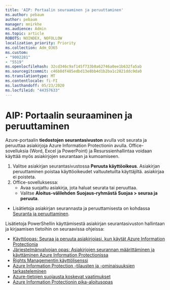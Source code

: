 ```yaml
---
title: 'AIP: Portaalin seuraaminen ja peruuttaminen'
ms.author: pebaum
author: pebaum
manager: mnirkhe
ms.audience: Admin
ms.topic: article
ROBOTS: NOINDEX, NOFOLLOW
localization_priority: Priority
ms.collection: Adm_O365
ms.custom:
- "9002281"
- "5519"
ms.openlocfilehash: 32cd346c9af145f733b0a62746a0ee1b632fa5ab
ms.sourcegitcommit: c46b8df485edbd13e8bb4d1b2ba1c2821ddc9da0
ms.translationtype: MT
ms.contentlocale: fi-FI
ms.lasthandoff: 05/23/2020
ms.locfileid: "44357633"
---
```

# <a name="aip-track-and-revoke-portal"></a>AIP: Portaalin seuraaminen ja peruuttaminen

Azure-portaalin **tiedostojen seurantasivuston** avulla voit seurata ja peruuttaa asiakirjoja Azure Information Protectionin avulla. Office-sovelluksia (Word, Excel ja PowerPoint) ja Resurssienhallintaa voidaan käyttää myös asiakirjojen seurantaan ja kumoamiseen.

1. Valitse asiakirjan seurantasivustossa **Peruuta käyttöoikeus**. Asiakirjan peruuttaminen poistaa käyttöoikeudet valtuutetuilta käyttäjiltä. asiakirjaa ei poisteta.
2. Office-sovelluksessa:
    - Avaa suojattu asiakirja, jota haluat seurata tai peruuttaa.
    - Valitse **Aloitus-välilehden** **Suojaus-ryhmästä** **Suojaa > seuraa ja peruuta**.

- Lisätietoja asiakirjan seurannasta ja peruuttamisesta on kohdassa [Seuranta ja peruuttaminen](https://docs.microsoft.com/azure/information-protection/rms-client/client-track-revoke).

Lisätietoja PowerShellin käyttämisestä asiakirjan seurantasivuston hallintaan ja kirjaamisen tietoihin on seuraavissa ohjeissa:
- [Käyttöopas: Seuraa ja peruuta asiakirjojasi, kun käytät Azure Information Protectionia](https://docs.microsoft.com/azure/information-protection/rms-client/client-track-revoke)
- [Järjestelmänvalvojan opas: Asiakirjojen seurannan määrittäminen ja käyttäminen Azure Information Protectionissa](https://docs.microsoft.com/azure/information-protection/rms-client/client-admin-guide-document-tracking)
- [Rights Managementin käyttölisenssi](https://docs.microsoft.com/azure/information-protection/configure-usage-rights#rights-management-use-license)
- [Azure Information Protection -tilausten ja -ominaisuuksien tarkasteleminen](https://azure.microsoft.com/pricing/details/information-protection)
- [Azure-tietojen suojausta koskevat vaatimukset](https://docs.microsoft.com/azure/information-protection/get-started/requirements)
- [Azure Information Protectionin pika-aloitusopas](https://docs.microsoft.com/azure/information-protection/get-started/infoprotect-quick-start-tutorial)
